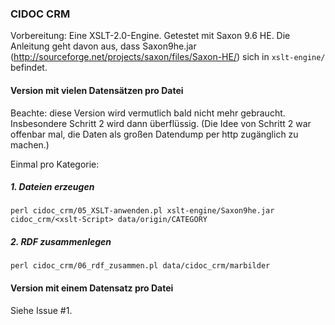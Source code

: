 ### CIDOC CRM

Vorbereitung: Eine XSLT-2.0-Engine. Getestet mit Saxon 9.6 HE. Die Anleitung geht davon aus, dass Saxon9he.jar (http://sourceforge.net/projects/saxon/files/Saxon-HE/) sich in `xslt-engine/` befindet.


#### Version mit vielen Datensätzen pro Datei

Beachte: diese Version wird vermutlich bald nicht mehr gebraucht. Insbesondere Schritt 2 wird dann überflüssig. (Die Idee von Schritt 2 war offenbar mal, die Daten als großen Datendump per http zugänglich zu machen.)

Einmal pro Kategorie:

##### 1. Dateien erzeugen

```shell
perl cidoc_crm/05_XSLT-anwenden.pl xslt-engine/Saxon9he.jar cidoc_crm/<xslt-Script> data/origin/CATEGORY
```


##### 2. RDF zusammenlegen

```shell
perl cidoc_crm/06_rdf_zusammen.pl data/cidoc_crm/marbilder

```

#### Version mit einem Datensatz pro Datei

Siehe Issue #1.
